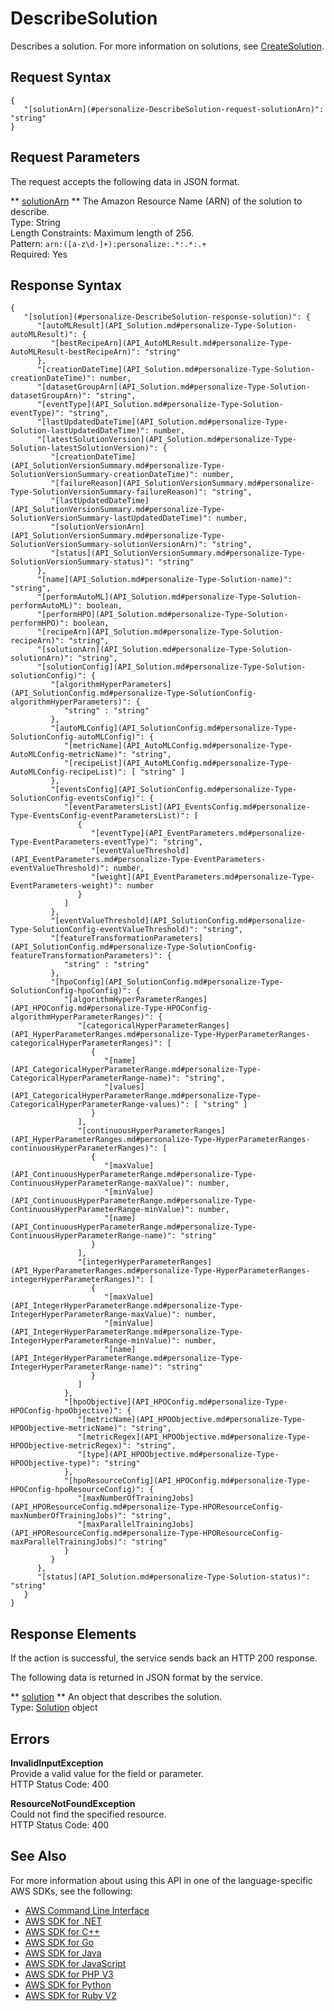 # DescribeSolution<a name="API_DescribeSolution"></a>

Describes a solution\. For more information on solutions, see [CreateSolution](API_CreateSolution.md)\.

## Request Syntax<a name="API_DescribeSolution_RequestSyntax"></a>

```
{
   "[solutionArn](#personalize-DescribeSolution-request-solutionArn)": "string"
}
```

## Request Parameters<a name="API_DescribeSolution_RequestParameters"></a>

The request accepts the following data in JSON format\.

 ** [solutionArn](#API_DescribeSolution_RequestSyntax) **   <a name="personalize-DescribeSolution-request-solutionArn"></a>
The Amazon Resource Name \(ARN\) of the solution to describe\.  
Type: String  
Length Constraints: Maximum length of 256\.  
Pattern: `arn:([a-z\d-]+):personalize:.*:.*:.+`   
Required: Yes

## Response Syntax<a name="API_DescribeSolution_ResponseSyntax"></a>

```
{
   "[solution](#personalize-DescribeSolution-response-solution)": { 
      "[autoMLResult](API_Solution.md#personalize-Type-Solution-autoMLResult)": { 
         "[bestRecipeArn](API_AutoMLResult.md#personalize-Type-AutoMLResult-bestRecipeArn)": "string"
      },
      "[creationDateTime](API_Solution.md#personalize-Type-Solution-creationDateTime)": number,
      "[datasetGroupArn](API_Solution.md#personalize-Type-Solution-datasetGroupArn)": "string",
      "[eventType](API_Solution.md#personalize-Type-Solution-eventType)": "string",
      "[lastUpdatedDateTime](API_Solution.md#personalize-Type-Solution-lastUpdatedDateTime)": number,
      "[latestSolutionVersion](API_Solution.md#personalize-Type-Solution-latestSolutionVersion)": { 
         "[creationDateTime](API_SolutionVersionSummary.md#personalize-Type-SolutionVersionSummary-creationDateTime)": number,
         "[failureReason](API_SolutionVersionSummary.md#personalize-Type-SolutionVersionSummary-failureReason)": "string",
         "[lastUpdatedDateTime](API_SolutionVersionSummary.md#personalize-Type-SolutionVersionSummary-lastUpdatedDateTime)": number,
         "[solutionVersionArn](API_SolutionVersionSummary.md#personalize-Type-SolutionVersionSummary-solutionVersionArn)": "string",
         "[status](API_SolutionVersionSummary.md#personalize-Type-SolutionVersionSummary-status)": "string"
      },
      "[name](API_Solution.md#personalize-Type-Solution-name)": "string",
      "[performAutoML](API_Solution.md#personalize-Type-Solution-performAutoML)": boolean,
      "[performHPO](API_Solution.md#personalize-Type-Solution-performHPO)": boolean,
      "[recipeArn](API_Solution.md#personalize-Type-Solution-recipeArn)": "string",
      "[solutionArn](API_Solution.md#personalize-Type-Solution-solutionArn)": "string",
      "[solutionConfig](API_Solution.md#personalize-Type-Solution-solutionConfig)": { 
         "[algorithmHyperParameters](API_SolutionConfig.md#personalize-Type-SolutionConfig-algorithmHyperParameters)": { 
            "string" : "string" 
         },
         "[autoMLConfig](API_SolutionConfig.md#personalize-Type-SolutionConfig-autoMLConfig)": { 
            "[metricName](API_AutoMLConfig.md#personalize-Type-AutoMLConfig-metricName)": "string",
            "[recipeList](API_AutoMLConfig.md#personalize-Type-AutoMLConfig-recipeList)": [ "string" ]
         },
         "[eventsConfig](API_SolutionConfig.md#personalize-Type-SolutionConfig-eventsConfig)": { 
            "[eventParametersList](API_EventsConfig.md#personalize-Type-EventsConfig-eventParametersList)": [ 
               { 
                  "[eventType](API_EventParameters.md#personalize-Type-EventParameters-eventType)": "string",
                  "[eventValueThreshold](API_EventParameters.md#personalize-Type-EventParameters-eventValueThreshold)": number,
                  "[weight](API_EventParameters.md#personalize-Type-EventParameters-weight)": number
               }
            ]
         },
         "[eventValueThreshold](API_SolutionConfig.md#personalize-Type-SolutionConfig-eventValueThreshold)": "string",
         "[featureTransformationParameters](API_SolutionConfig.md#personalize-Type-SolutionConfig-featureTransformationParameters)": { 
            "string" : "string" 
         },
         "[hpoConfig](API_SolutionConfig.md#personalize-Type-SolutionConfig-hpoConfig)": { 
            "[algorithmHyperParameterRanges](API_HPOConfig.md#personalize-Type-HPOConfig-algorithmHyperParameterRanges)": { 
               "[categoricalHyperParameterRanges](API_HyperParameterRanges.md#personalize-Type-HyperParameterRanges-categoricalHyperParameterRanges)": [ 
                  { 
                     "[name](API_CategoricalHyperParameterRange.md#personalize-Type-CategoricalHyperParameterRange-name)": "string",
                     "[values](API_CategoricalHyperParameterRange.md#personalize-Type-CategoricalHyperParameterRange-values)": [ "string" ]
                  }
               ],
               "[continuousHyperParameterRanges](API_HyperParameterRanges.md#personalize-Type-HyperParameterRanges-continuousHyperParameterRanges)": [ 
                  { 
                     "[maxValue](API_ContinuousHyperParameterRange.md#personalize-Type-ContinuousHyperParameterRange-maxValue)": number,
                     "[minValue](API_ContinuousHyperParameterRange.md#personalize-Type-ContinuousHyperParameterRange-minValue)": number,
                     "[name](API_ContinuousHyperParameterRange.md#personalize-Type-ContinuousHyperParameterRange-name)": "string"
                  }
               ],
               "[integerHyperParameterRanges](API_HyperParameterRanges.md#personalize-Type-HyperParameterRanges-integerHyperParameterRanges)": [ 
                  { 
                     "[maxValue](API_IntegerHyperParameterRange.md#personalize-Type-IntegerHyperParameterRange-maxValue)": number,
                     "[minValue](API_IntegerHyperParameterRange.md#personalize-Type-IntegerHyperParameterRange-minValue)": number,
                     "[name](API_IntegerHyperParameterRange.md#personalize-Type-IntegerHyperParameterRange-name)": "string"
                  }
               ]
            },
            "[hpoObjective](API_HPOConfig.md#personalize-Type-HPOConfig-hpoObjective)": { 
               "[metricName](API_HPOObjective.md#personalize-Type-HPOObjective-metricName)": "string",
               "[metricRegex](API_HPOObjective.md#personalize-Type-HPOObjective-metricRegex)": "string",
               "[type](API_HPOObjective.md#personalize-Type-HPOObjective-type)": "string"
            },
            "[hpoResourceConfig](API_HPOConfig.md#personalize-Type-HPOConfig-hpoResourceConfig)": { 
               "[maxNumberOfTrainingJobs](API_HPOResourceConfig.md#personalize-Type-HPOResourceConfig-maxNumberOfTrainingJobs)": "string",
               "[maxParallelTrainingJobs](API_HPOResourceConfig.md#personalize-Type-HPOResourceConfig-maxParallelTrainingJobs)": "string"
            }
         }
      },
      "[status](API_Solution.md#personalize-Type-Solution-status)": "string"
   }
}
```

## Response Elements<a name="API_DescribeSolution_ResponseElements"></a>

If the action is successful, the service sends back an HTTP 200 response\.

The following data is returned in JSON format by the service\.

 ** [solution](#API_DescribeSolution_ResponseSyntax) **   <a name="personalize-DescribeSolution-response-solution"></a>
An object that describes the solution\.  
Type: [Solution](API_Solution.md) object

## Errors<a name="API_DescribeSolution_Errors"></a>

 **InvalidInputException**   
Provide a valid value for the field or parameter\.  
HTTP Status Code: 400

 **ResourceNotFoundException**   
Could not find the specified resource\.  
HTTP Status Code: 400

## See Also<a name="API_DescribeSolution_SeeAlso"></a>

For more information about using this API in one of the language\-specific AWS SDKs, see the following:
+  [AWS Command Line Interface](https://docs.aws.amazon.com/goto/aws-cli/personalize-2018-05-22/DescribeSolution) 
+  [AWS SDK for \.NET](https://docs.aws.amazon.com/goto/DotNetSDKV3/personalize-2018-05-22/DescribeSolution) 
+  [AWS SDK for C\+\+](https://docs.aws.amazon.com/goto/SdkForCpp/personalize-2018-05-22/DescribeSolution) 
+  [AWS SDK for Go](https://docs.aws.amazon.com/goto/SdkForGoV1/personalize-2018-05-22/DescribeSolution) 
+  [AWS SDK for Java](https://docs.aws.amazon.com/goto/SdkForJava/personalize-2018-05-22/DescribeSolution) 
+  [AWS SDK for JavaScript](https://docs.aws.amazon.com/goto/AWSJavaScriptSDK/personalize-2018-05-22/DescribeSolution) 
+  [AWS SDK for PHP V3](https://docs.aws.amazon.com/goto/SdkForPHPV3/personalize-2018-05-22/DescribeSolution) 
+  [AWS SDK for Python](https://docs.aws.amazon.com/goto/boto3/personalize-2018-05-22/DescribeSolution) 
+  [AWS SDK for Ruby V2](https://docs.aws.amazon.com/goto/SdkForRubyV2/personalize-2018-05-22/DescribeSolution) 